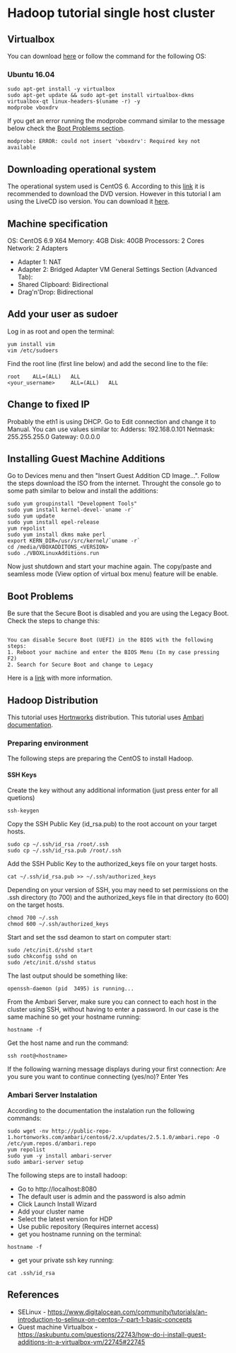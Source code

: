 # Hadoop tutorial single host cluster

## Virtualbox 

You can download [here](https://www.virtualbox.org/wiki/Downloads) or follow the command for the following OS:

### Ubuntu 16.04
```
sudo apt-get install -y virtualbox
sudo apt-get update && sudo apt-get install virtualbox-dkms virtualbox-qt linux-headers-$(uname -r) -y
modprobe vboxdrv
```

If you get an error running the modprobe command similar to the message below check the [Boot Problems section](#boot-problems).
```
modprobe: ERROR: could not insert 'vboxdrv': Required key not available
```

## Downloading operational system
The operational system used is CentOS 6. According to this [link](https://wiki.centos.org/Manuals/ReleaseNotes/CentOS7#head-76148df6f2cc6a03ab2ceaa23204ace3e2acbfb9) it is recommended to download the DVD version. However in this tutorial I am using the LiveCD iso version.
You can download it [here](http://mirror.za.web4africa.net/centos/6.9/isos/x86_64/).

## Machine specification
OS: CentOS 6.9 X64
Memory: 4GB
Disk: 40GB
Processors: 2 Cores
Network: 2 Adapters
- Adapter 1: NAT
- Adapter 2: Bridged Adapter
VM General Settings Section (Advanced Tab):
- Shared Clipboard: Bidirectional
- Drag'n'Drop: Bidirectional

## Add your user as sudoer
Log in as root and open the terminal:
```
yum install vim
vim /etc/sudoers
```

Find the root line (first line below) and add the second line to the file:
```
root 	ALL=(ALL)	ALL
<your_username> 	ALL=(ALL)	ALL
```

## Change to fixed IP
Probably the eth1 is using DHCP. Go to Edit connection and change it to Manual. You can use values similar to:
Adderss: 192.168.0.101
Netmask: 255.255.255.0
Gateway: 0.0.0.0


## Installing Guest Machine Additions
Go to Devices menu and then "Insert Guest Addition CD Image...". Follow the steps download the ISO from the internet.
Throught the console go to some path similar to below and install the additions:
```
sudo yum groupinstall "Development Tools"
sudo yum install kernel-devel-`uname -r`
sudo yum update
sudo yum install epel-release
yum repolist
sudo yum install dkms make perl
export KERN_DIR=/usr/src/kernel/`uname -r`
cd /media/VBOXADDITONS_<VERSION>
sudo ./VBOXLinuxAdditions.run
```

Now just shutdown and start your machine again. The copy/paste and seamless mode (View option of virtual box menu) feature will be enable.

## Boot Problems
Be sure that the Secure Boot is disabled and you are using the Legacy Boot. Check the steps to change this:
```
	
You can disable Secure Boot (UEFI) in the BIOS with the following steps:
1. Reboot your machine and enter the BIOS Menu (In my case pressing F2)
2. Search for Secure Boot and change to Legacy
```

Here is a [link](https://askubuntu.com/questions/762254/why-do-i-get-required-key-not-available-when-install-3rd-party-kernel-modules) with more information.

## Hadoop Distribution
This tutorial uses [Hortnworks](https://hortonworks.com/) distribution. This tutorial uses [Ambari documentation](https://docs.hortonworks.com/HDPDocuments/HDF3/HDF-3.0.0/bk_installing-hdf/content/ch_install-ambari.html).

### Preparing environment
The following steps are preparing the CentOS to install Hadoop.

#### SSH Keys
Create the key without any additional information (just press enter for all quetions)
```
ssh-keygen
```

Copy the SSH Public Key (id_rsa.pub) to the root account on your target hosts.
```
sudo cp ~/.ssh/id_rsa /root/.ssh
sudo cp ~/.ssh/id_rsa.pub /root/.ssh
```

Add the SSH Public Key to the authorized_keys file on your target hosts.
```
cat ~/.ssh/id_rsa.pub >> ~/.ssh/authorized_keys
```

Depending on your version of SSH, you may need to set permissions on the .ssh directory (to 700) and the authorized_keys file in that directory (to 600) on the target hosts.
```
chmod 700 ~/.ssh
chmod 600 ~/.ssh/authorized_keys
```

Start and set the ssd deamon to start on computer start:
```
sudo /etc/init.d/sshd start
sudo chkconfig sshd on
sudo /etc/init.d/sshd status
```

The last output should be something like:
```
openssh-daemon (pid  3495) is running...
```

From the Ambari Server, make sure you can connect to each host in the cluster using SSH, without having to enter a password. In our case is the same machine so get your hostname running:
```
hostname -f
```

Get the host name and run the command:
```
ssh root@<hostname>
```

If the following warning message displays during your first connection: Are you sure you want to continue connecting (yes/no)? Enter Yes

### Ambari Server Instalation
According to the documentation the instalation run the following commands:
```
sudo wget -nv http://public-repo-1.hortonworks.com/ambari/centos6/2.x/updates/2.5.1.0/ambari.repo -O /etc/yum.repos.d/ambari.repo
yum repolist
sudo yum -y install ambari-server
sudo ambari-server setup
```
The following steps are to install hadoop:
* Go to http://localhost:8080
* The default user is admin and the password is also admin
* Click Launch Install Wizard
* Add your cluster name
* Select the latest version for HDP
* Use public repository (Requires internet access)
* get you hostname running on the terminal:
```
hostname -f
```
* get your private ssh key running:
```
cat .ssh/id_rsa
```


## References
* SELinux - https://www.digitalocean.com/community/tutorials/an-introduction-to-selinux-on-centos-7-part-1-basic-concepts
* Guest machine Virtualbox - https://askubuntu.com/questions/22743/how-do-i-install-guest-additions-in-a-virtualbox-vm/22745#22745